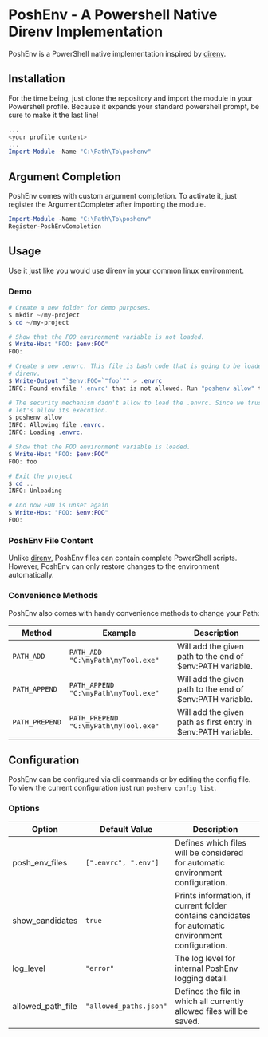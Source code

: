 # PoshEnv - A Powershell Native Direnv Implementation

PoshEnv is a PowerShell native implementation inspired by [direnv][direnv].

## Installation

For the time being, just clone the repository and import the module in your Powershell profile.
Because it expands your standard powershell prompt, be sure to make it the last line!

```powershell
...
<your profile content>
...
Import-Module -Name "C:\Path\To\poshenv"
```

## Argument Completion

PoshEnv comes with custom argument completion. To activate it, just register the ArgumentCompleter after importing the module.

```powershell
Import-Module -Name "C:\Path\To\poshenv"
Register-PoshEnvCompletion
```

## Usage

Use it just like you would use direnv in your common linux environment.

### Demo

```powershell
# Create a new folder for demo purposes.
$ mkdir ~/my-project
$ cd ~/my-project

# Show that the FOO environment variable is not loaded.
$ Write-Host "FOO: $env:FOO"
FOO:

# Create a new .envrc. This file is bash code that is going to be loaded by
# direnv.
$ Write-Output "`$env:FOO=`"foo`"" > .envrc
INFO: Found envfile '.envrc' that is not allowed. Run "poshenv allow" to allow file.

# The security mechanism didn't allow to load the .envrc. Since we trust it,
# let's allow its execution.
$ poshenv allow
INFO: Allowing file .envrc.
INFO: Loading .envrc.

# Show that the FOO environment variable is loaded.
$ Write-Host "FOO: $env:FOO"
FOO: foo

# Exit the project
$ cd ..
INFO: Unloading

# And now FOO is unset again
$ Write-Host "FOO: $env:FOO"
FOO:
```

### PoshEnv File Content

Unlike [direnv][direnv], PoshEnv files can contain complete PowerShell scripts.
However, PoshEnv can only restore changes to the environment automatically.

### Convenience Methods
PoshEnv also comes with handy convenience methods to change your Path:

Method | Example | Description
------ | ------- | -----------
`PATH_ADD` | `PATH_ADD "C:\myPath\myTool.exe"` | Will add the given path to the end of $env:PATH variable.
`PATH_APPEND` | `PATH_APPEND "C:\myPath\myTool.exe"` | Will add the given path to the end of $env:PATH variable.
`PATH_PREPEND` | `PATH_PREPEND "C:\myPath\myTool.exe"` | Will add the given path as first entry in $env:PATH variable.

## Configuration

PoshEnv can be configured via cli commands or by editing the config file.
To view the current configuration just run `poshenv config list`.

### Options

Option | Default Value | Description
------ | ------------- | -----------
posh_env_files | `[".envrc", ".env"]` | Defines which files will be considered for automatic environment configuration.
show_candidates | `true` | Prints information, if current folder contains candidates for automatic environment configuration.
log_level | `"error"` | The log level for internal PoshEnv logging detail.
allowed_path_file | `"allowed_paths.json"` | Defines the file in which all currently allowed files will be saved.


[direnv]: https://github.com/direnv/direnv
